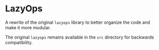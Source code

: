 # LazyOps

A rewrite of the original `lazyops` library to better organize the code and make it more modular.

The original `lazyops` remains available in the `src` directory for backwards compatibility.

